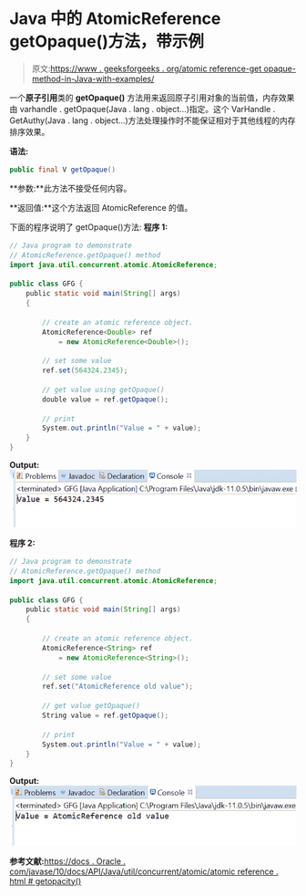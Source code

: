 # Java 中的 AtomicReference getOpaque()方法，带示例

> 原文:[https://www . geeksforgeeks . org/atomic reference-get opaque-method-in-Java-with-examples/](https://www.geeksforgeeks.org/atomicreference-getopaque-method-in-java-with-examples/)

一个**原子引用**类的 **getOpaque()** 方法用来返回原子引用对象的当前值，内存效果由 varhandle . getOpaque(Java . lang . object…)指定。这个 VarHandle . GetAuthy(Java . lang . object…)方法处理操作时不能保证相对于其他线程的内存排序效果。

**语法:**

```java
public final V getOpaque()

```

**参数:**此方法不接受任何内容。

**返回值:**这个方法返回 AtomicReference 的值。

下面的程序说明了 getOpaque()方法:
**程序 1:**

```java
// Java program to demonstrate
// AtomicReference.getOpaque() method
import java.util.concurrent.atomic.AtomicReference;

public class GFG {
    public static void main(String[] args)
    {

        // create an atomic reference object.
        AtomicReference<Double> ref
            = new AtomicReference<Double>();

        // set some value
        ref.set(564324.2345);

        // get value using getOpaque()
        double value = ref.getOpaque();

        // print
        System.out.println("Value = " + value);
    }
}
```

**Output:**![](img/d451ece294b52531abb1242a44b195bb.png)

**程序 2:**

```java
// Java program to demonstrate
// AtomicReference.getOpaque() method
import java.util.concurrent.atomic.AtomicReference;

public class GFG {
    public static void main(String[] args)
    {

        // create an atomic reference object.
        AtomicReference<String> ref
            = new AtomicReference<String>();

        // set some value
        ref.set("AtomicReference old value");

        // get value getOpaque()
        String value = ref.getOpaque();

        // print
        System.out.println("Value = " + value);
    }
}
```

**Output:**![](img/1e019a5b362665682487ef8739e4be30.png)

**参考文献:**[https://docs . Oracle . com/javase/10/docs/API/Java/util/concurrent/atomic/atomic reference . html # getopacity()](https://docs.oracle.com/javase/10/docs/api/java/util/concurrent/atomic/AtomicReference.html#getOpaque())